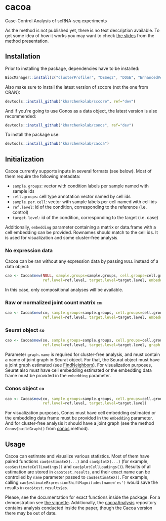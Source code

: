 [![<kharchenkolab>](https://circleci.com/gh/kharchenkolab/cacoa.svg?style=svg)](https://app.circleci.com/pipelines/github/kharchenkolab/cacoa)


# cacoa


Case-Control Analysis of scRNA-seq experiments

As the method is not published yet, there is no text description available. To get some idea of how it works you may want to check [the slides](https://slides.com/vpetukhov/cacoa-scs-sept-2021) from the method presentation.

## Installation

Prior to installing the package, dependencies have to be installed:

```r
BiocManager::install(c("clusterProfiler", "DESeq2", "DOSE", "EnhancedVolcano", "enrichplot", "fabia", "GOfuncR", "Rgraphviz"))
```

Also make sure to install the latest version of sccore (not the one from CRAN):

``` r
devtools::install_github("kharchenkolab/sccore", ref="dev")
```

And if you're going to use Conos as a data object, the latest version is also recommended:

``` r
devtools::install_github("kharchenkolab/conos", ref="dev")
```

To install the package use:

``` r
devtools::install_github("kharchenkolab/cacoa")
```
## Initialization

Cacoa currently supports inputs in several formats (see below). Most of them require the following metadata:

- `sample.groups`: vector with condition labels per sample named with sample ids
- `cell.groups`: cell type annotation vector named by cell ids
- `sample.per.cell`: vector with sample labels per cell named with cell ids
- `ref.level`: id of the condition, corresponding to the reference (i.e. control)
- `target.level`: id of the condition, corresponding to the target (i.e. case)

Additionally, `embedding` parameter containing a matrix or data.frame with a cell embedding can be provided. Rownames should match to the cell ids. 
It is used for visualization and some cluster-free analysis.

### No expression data

Cacoa can be ran without any expression data by passing `NULL` instead of a data object:

```r
cao <- Cacoa$new(NULL, sample.groups=sample.groups, cell.groups=cell.groups, sample.per.cell=sample.per.cell, 
                 ref.level=ref.level, target.level=target.level, embedding=embedding)
```

In this case, only compositional analyses will be available.

### Raw or normalized joint count matrix `cm`

```r
cao <- Cacoa$new(cm, sample.groups=sample.groups, cell.groups=cell.groups, sample.per.cell=sample.per.cell, 
                 ref.level=ref.level, target.level=target.level, embedding=embedding)
```

### Seurat object `so`

```r
cao <- Cacoa$new(so, sample.groups=sample.groups, cell.groups=cell.groups, sample.per.cell=sample.per.cell, 
                 ref.level=ref.level, target.level=target.level, graph.name=graph.name)
```

Parameter `graph.name` is required for cluster-free analysis, and must contain a name of joint graph in Seurat object. For that, the Seurat object must have a joint graph estimated (see [FindNeighbors](https://satijalab.org/seurat/reference/findneighbors)). For visualization purposes, Seurat also must have cell embedding estimated or the embedding data frame must be provided in the `embedding` parameter.

### Conos object `co`

```r
cao <- Cacoa$new(co, sample.groups=sample.groups, cell.groups=cell.groups, 
                 ref.level=ref.level, target.level=target.level)
```

For visualization purposes, Conos must have cell embedding estimated or the embedding data frame must be provided in the `embedding` parameter. And for cluster-free analysis it should have a joint graph (see the method `Conos$buildGraph()` from [conos](https://CRAN.R-project.org/package=conos) method).

## Usage

Cacoa can estimate and visualize various statistics. Most of them have paired functions `cao$estimateX(...)` and `cao$plotX(...)` (for example, `cao$estimateCellLoadings()` and `cao$plotCellLoadings()`). Results of all estimation are stored in `cao$test.results`, and their exact name can be controlled by `name` parameter passed to `cao$estimateX()`. For example, calling `cao$estimateExpressionShiftMagnitudes(name='es')` would save the results in `cao$test.results$es`.

Please, see the documentation for exact functions inside the package. For a demonstration see [the vignette](http://pklab.med.harvard.edu/viktor/cacoa/ep.html). Additionally, the [cacoaAnalysis](https://github.com/kharchenkolab/cacoaAnalysis/) repository contains analysis conducted inside the paper, though the Cacoa version there may be out of date.
